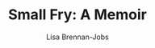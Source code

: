 ---
title: "Small Fry: A Memoir"
author: "Lisa Brennan-Jobs"
isbn: "0802128238"
isbn13: "9780802128232"
rating: "3"
publisher: "Grove Press"
pages: "383"
publishYear: "2018"
read: "2019"
goodreads_id: "39218044"
---